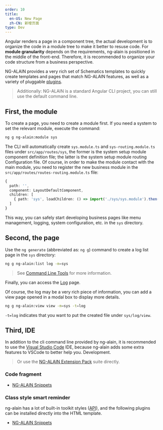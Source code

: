 ```yaml
---
order: 10
title:
  en-US: New Page
  zh-CN: 新增页面
type: Dev
---
```


Angular renders a page in a component tree, the actual development is to organize the code in a module tree to make it better to resuse code. For **module granularity** depends on the requirements, ng-alain is positioned in the middle of the front-end. Therefore, it is recommended to organize your code structure from a business perspective.

NG-ALAIN provides a very rich set of Schematics templates to quickly create templates and pages that match NG-ALAIN features, as well as a variety of pluggable [plugins](/cli/plugin).

> Additionally: NG-ALAIN is a standard Angular CLI project, you can still use the default command line.

## First, the module

To create a page, you need to create a module first. If you need a system to set the relevant module, execute the command:

```bash
ng g ng-alain:module sys
```

The CLI will automatically create `sys.module.ts` and `sys-routing.module.ts` files under `src/app/routes/sys`, the former is the system setup module component definition file; the latter is the system setup module routing Configuration file. Of course, in order to make the module contact with the main module, you need to register the new business module in the `src/app/routes/routes-routing.module.ts` file:

```ts
{
  path: '',
  component: LayoutDefaultComponent,
  children: [
    { path: 'sys', loadChildren: () => import('./sys/sys.module').then(m => m.SysModule) }
  ]
}
```

This way, you can safely start developing business pages like menu management, logging, system configuration, etc. in the `sys` directory.

## Second, the page

Use the `ng generate` (abbreviated as: `ng g`) command to create a log list page in the `sys` directory:

```bash
ng g ng-alain:list log -m=sys
```

> See [Command Line Tools](/cli) for more information.

Finally, you can access the [Log](//localhost:4200/#/sys/log) page.

Of course, the log may be a very rich piece of information, you can add a view page opened in a modal box to display more details.

```bash
ng g ng-alain:view view -m=sys -t=log
```

`-t=log` indicates that you want to put the created file under `sys/log/view`.

## Third, IDE

In addition to the cli command line provided by ng-alain, it is recommended to use the [Visual Studio Code](https://code.visualstudio.com/) IDE, because ng-alain adds some extra features to VSCode to better help you. Development.

> Or use the [NG-ALAIN Extension Pack](https://marketplace.visualstudio.com/items?itemName=cipchk.ng-alain-extension-pack) suite directly.

### Code fragment

- [NG-ALAIN Snippets](https://marketplace.visualstudio.com/items?itemName=cipchk.ng-alain-vscode)

### Class style smart reminder

ng-alain has a lot of built-in toolkit styles ([API](/theme/tools)), and the following plugins can be installed directly into the HTML template.

- [NG-ALAIN Snippets](https://marketplace.visualstudio.com/items?itemName=cipchk.ng-alain-vscode)
